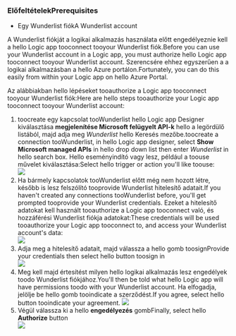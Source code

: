 ### <a name="prerequisites"></a><span data-ttu-id="7a74e-101">Előfeltételek</span><span class="sxs-lookup"><span data-stu-id="7a74e-101">Prerequisites</span></span>
* <span data-ttu-id="7a74e-102">Egy Wunderlist fiók</span><span class="sxs-lookup"><span data-stu-id="7a74e-102">A Wunderlist account</span></span>  

<span data-ttu-id="7a74e-103">A Wunderlist fiókját a logikai alkalmazás használata előtt engedélyeznie kell a hello Logic app tooconnect tooyour Wunderlist fiók.</span><span class="sxs-lookup"><span data-stu-id="7a74e-103">Before you can use your Wunderlist account in a Logic app, you must authorize hello Logic app tooconnect tooyour Wunderlist account.</span></span> <span data-ttu-id="7a74e-104">Szerencsére ehhez egyszerűen a a logikai alkalmazásban a hello Azure portálon.</span><span class="sxs-lookup"><span data-stu-id="7a74e-104">Fortunately, you can do this easily from within your Logic app on hello Azure Portal.</span></span> 

<span data-ttu-id="7a74e-105">Az alábbiakban hello lépéseket tooauthorize a Logic app tooconnect tooyour Wunderlist fiók:</span><span class="sxs-lookup"><span data-stu-id="7a74e-105">Here are hello steps tooauthorize your Logic app tooconnect tooyour Wunderlist account:</span></span>

1. <span data-ttu-id="7a74e-106">toocreate egy kapcsolat tooWunderlist hello Logic app Designer kiválasztása **megjelenítése Microsoft felügyelt API-k** hello a legördülő listából, majd adja meg *Wunderlist* hello Keresés mezőbe.</span><span class="sxs-lookup"><span data-stu-id="7a74e-106">toocreate a connection tooWunderlist, in hello Logic app designer, select **Show Microsoft managed APIs** in hello drop down list then enter *Wunderlist* in hello search box.</span></span> <span data-ttu-id="7a74e-107">Hello eseményindító vagy lesz, például a toouse művelet kiválasztása:</span><span class="sxs-lookup"><span data-stu-id="7a74e-107">Select hello trigger or action you'll like toouse:</span></span>  
   ![](./media/connectors-create-api-wunderlist/wunderlist-0.png)
2. <span data-ttu-id="7a74e-108">Ha bármely kapcsolatok tooWunderlist előtt még nem hozott létre, később is lesz felszólító tooprovide Wunderlist hitelesítő adatait.</span><span class="sxs-lookup"><span data-stu-id="7a74e-108">If you haven't created any connections tooWunderlist before, you'll get prompted tooprovide your Wunderlist credentials.</span></span> <span data-ttu-id="7a74e-109">Ezeket a hitelesítő adatokat kell használt tooauthorize a Logic app tooconnect való, és hozzáférési Wunderlist fiókja adatokat:</span><span class="sxs-lookup"><span data-stu-id="7a74e-109">These credentials will be used tooauthorize your Logic app tooconnect to, and access your Wunderlist account's data:</span></span>   
   ![](./media/connectors-create-api-wunderlist/wunderlist-1.png)  
3. <span data-ttu-id="7a74e-110">Adja meg a hitelesítő adatait, majd válassza a hello gomb toosign</span><span class="sxs-lookup"><span data-stu-id="7a74e-110">Provide your credentials then select hello button toosign in</span></span>  
   ![](./media/connectors-create-api-wunderlist/wunderlist-2.png)  
4. <span data-ttu-id="7a74e-111">Meg kell majd értesítést milyen hello logikai alkalmazás lesz engedélyek toodo Wunderlist fiókjához.</span><span class="sxs-lookup"><span data-stu-id="7a74e-111">You'll then be told what hello Logic app will have permissions toodo with your Wunderlist account.</span></span> <span data-ttu-id="7a74e-112">Ha elfogadja, jelölje be hello gomb tooindicate a szerződést.</span><span class="sxs-lookup"><span data-stu-id="7a74e-112">If you agree, select hello button tooindicate your agreement.</span></span> 
   ![](./media/connectors-create-api-wunderlist/wunderlist-4.png)  
5. <span data-ttu-id="7a74e-113">Végül válassza ki a hello **engedélyezés** gomb</span><span class="sxs-lookup"><span data-stu-id="7a74e-113">Finally, select hello **Authorize** button</span></span>  
   ![](./media/connectors-create-api-wunderlist/wunderlist-5.png)  

